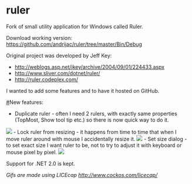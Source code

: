 ruler
=====

Fork of small utility application for Windows called Ruler.

Download working version:
https://github.com/andrijac/ruler/tree/master/Bin/Debug

Original project was developed by Jeff Key:

- http://weblogs.asp.net/jkey/archive/2004/09/01/224433.aspx
- http://www.sliver.com/dotnet/ruler/
- http://ruler.codeplex.com/

I wanted to add some features and to have it hosted on GitHub.

<a name="newfeatures" href="#newfeatures">#</a>New features:

- Duplicate ruler - often I need 2 rulers, with exactly same properties (TopMost, Show tool tip etc.) so there is now quick way to do it.
<img src="https://github.com/andrijac/ruler/raw/master/img/duplicate.gif">
- Lock ruler from resizing - it happens from time to time that when I move ruler around with mouse I accidentally resize it.
<img src="https://github.com/andrijac/ruler/raw/master/img/lock.gif">
- Set size dialog - to set exact size I want ruler to be, not to try to adjust it with keyboard or mouse pixel by pixel.
<img src="https://github.com/andrijac/ruler/raw/master/img/setsize.gif">

Support for .NET 2.0 is kept.

*Gifs are made using LICEcap http://www.cockos.com/licecap/*